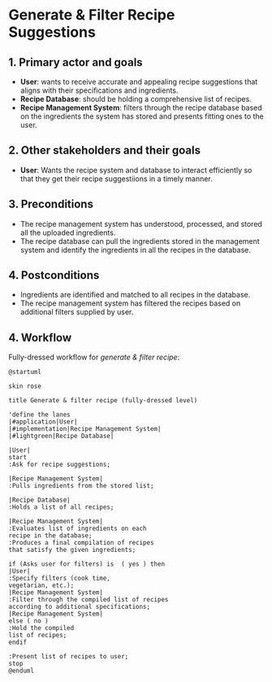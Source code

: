 # Generate & Filter Recipe Suggestions

## 1. Primary actor and goals
* __User__: wants to receive accurate and appealing recipe suggestions that aligns with their specifications and ingredients.
* __Recipe Database__: should be holding a comprehensive list of recipes.
* __Recipe Management System__:  filters through the recipe database based on the ingredients the system has stored and presents fitting ones to the user.


## 2. Other stakeholders and their goals

* __User__: Wants the recipe system and database to interact efficiently so that they get their recipe suggestiions in a timely manner.



## 3. Preconditions

* The recipe management system has understood, processed, and stored all the uploaded ingredients.
* The recipe database can pull the ingredients stored in the management system and identify the ingredients in all the recipes in the database.

## 4. Postconditions

* Ingredients are identified and matched to all recipes in the database.
* The recipe management system has filtered the recipes based on additional filters supplied by user. 


## 4. Workflow

Fully-dressed workflow for _generate & filter recipe_:

```plantuml
@startuml

skin rose

title Generate & filter recipe (fully-dressed level)

'define the lanes
|#application|User|
|#implementation|Recipe Management System|
|#lightgreen|Recipe Database|

|User|
start
:Ask for recipe suggestions;

|Recipe Management System|
:Pulls ingredients from the stored list;

|Recipe Database|
:Holds a list of all recipes;

|Recipe Management System|
:Evaluates list of ingredients on each
recipe in the database;
:Produces a final compilation of recipes
that satisfy the given ingredients;

if (Asks user for filters) is  ( yes ) then
|User|
:Specify filters (cook time,
vegetarian, etc.);
|Recipe Management System|
:Filter through the compiled list of recipes
according to additional specifications;
|Recipe Management System|
else ( no ) 
:Hold the compiled
list of recipes;
endif

:Present list of recipes to user;
stop
@enduml
```


